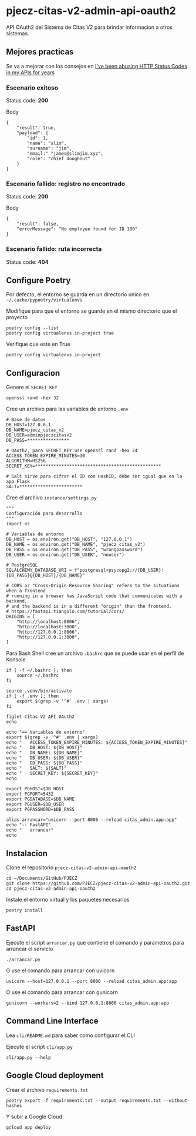 # pjecz-citas-v2-admin-api-oauth2

API OAuth2 del Sistema de Citas V2 para brindar informacion a otros sistemas.

## Mejores practicas

Se va a mejorar con los consejos en [I've been abusing HTTP Status Codes in my APIs for years](https://blog.slimjim.xyz/posts/stop-using-http-codes/)

### Escenario exitoso

Status code: **200**

Body

    {
        "result": true,
        "payload": {
            "id": 1,
            "name": "slim",
            "surname": "jim",
            "email:" "james@slimjim.xyz",
            "role": "chief doughnut"
        }
    }

### Escenario fallido: registro no encontrado

Status code: **200**

Body

    {
        "result": false,
        "errorMessage": "No employee found for ID 100"
    }

### Escenario fallido: ruta incorrecta

Status code: **404**

## Configure Poetry

Por defecto, el entorno se guarda en un directorio unico en `~/.cache/pypoetry/virtualenvs`

Modifique para que el entorno se guarde en el mismo directorio que el proyecto

    poetry config --list
    poetry config virtualenvs.in-project true

Verifique que este en True

    poetry config virtualenvs.in-project

## Configuracion

Genere el `SECRET_KEY`

    openssl rand -hex 32

Cree un archivo para las variables de entorno `.env`

    # Base de datos
    DB_HOST=127.0.0.1
    DB_NAME=pjecz_citas_v2
    DB_USER=adminpjeczcitasv2
    DB_PASS=****************

    # OAuth2, para SECRET_KEY use openssl rand -hex 24
    ACCESS_TOKEN_EXPIRE_MINUTES=30
    ALGORITHM=HS256
    SECRET_KEY=************************************************

    # Salt sirve para cifrar el ID con HashID, debe ser igual que en la app Flask
    SALT=************************

Cree el archivo `instance/settings.py`

    """
    Configuración para desarrollo
    """
    import os

    # Variables de entorno
    DB_HOST = os.environ.get("DB_HOST", "127.0.0.1")
    DB_NAME = os.environ.get("DB_NAME", "pjecz_citas_v2")
    DB_PASS = os.environ.get("DB_PASS", "wrongpassword")
    DB_USER = os.environ.get("DB_USER", "nouser")

    # PostgreSQL
    SQLALCHEMY_DATABASE_URI = f"postgresql+psycopg2://{DB_USER}:{DB_PASS}@{DB_HOST}/{DB_NAME}"

    # CORS or "Cross-Origin Resource Sharing" refers to the situations when a frontend
    # running in a browser has JavaScript code that communicates with a backend,
    # and the backend is in a different "origin" than the frontend.
    # https://fastapi.tiangolo.com/tutorial/cors/
    ORIGINS = [
        "http://localhost:8006",
        "http://localhost:3000",
        "http://127.0.0.1:8006",
        "http://127.0.0.1:3000",
    ]

Para Bash Shell cree un archivo `.bashrc` que se puede usar en el perfil de Konsole

    if [ -f ~/.bashrc ]; then
        source ~/.bashrc
    fi

    source .venv/bin/activate
    if [ -f .env ]; then
        export $(grep -v '^#' .env | xargs)
    fi

    figlet Citas V2 API OAuth2
    echo

    echo "== Variables de entorno"
    export $(grep -v '^#' .env | xargs)
    echo "   ACCESS_TOKEN_EXPIRE_MINUTES: ${ACCESS_TOKEN_EXPIRE_MINUTES}"
    echo "   DB_HOST: ${DB_HOST}"
    echo "   DB_NAME: ${DB_NAME}"
    echo "   DB_USER: ${DB_USER}"
    echo "   DB_PASS: ${DB_PASS}"
    echo "   SALT: ${SALT}"
    echo "   SECRET_KEY: ${SECRET_KEY}"
    echo

    export PGHOST=$DB_HOST
    export PGPORT=5432
    export PGDATABASE=$DB_NAME
    export PGUSER=$DB_USER
    export PGPASSWORD=$DB_PASS

    alias arrancar="uvicorn --port 8006 --reload citas_admin.app:app"
    echo "-- FastAPI"
    echo "   arrancar"
    echo

## Instalacion

Clone el repositorio `pjecz-citas-v2-admin-api-oauth2`

    cd ~/Documents/GitHub/PJECZ
    git clone https://github.com/PJECZ/pjecz-citas-v2-admin-api-oauth2.git
    cd pjecz-citas-v2-admin-api-oauth2

Instale el entorno virtual y los paquetes necesarios

    poetry install

## FastAPI

Ejecute el script `arrancar.py` que contiene el comando y parametros para arrancar el servicio

    ./arrancar.py

O use el comando para arrancar con uvicorn

    uvicorn --host=127.0.0.1 --port 8006 --reload citas_admin.app:app

O use el comando para arrancar con gunicorn

    gunicorn --workers=2 --bind 127.0.0.1:8006 citas_admin.app:app

## Command Line Interface

Lea `cli/README.md` para saber como configurar el CLI

Ejecute el script `cli/app.py`

    cli/app.py --help

## Google Cloud deployment

Crear el archivo `requirements.txt`

    poetry export -f requirements.txt --output requirements.txt --without-hashes

Y subir a Google Cloud

    gcloud app deploy
